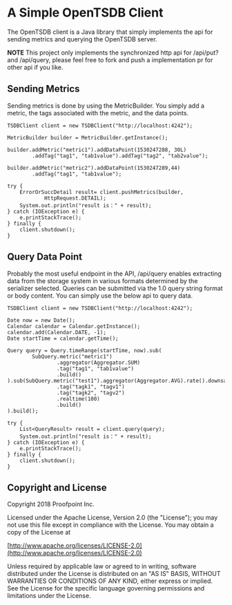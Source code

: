 A Simple OpenTSDB Client
====================

The OpenTSDB client is a Java library that simply implements the api for sending metrics and querying the OpenTSDB server.

**NOTE** This project only implements the synchronized http api for /api/put? and /api/query, please feel free to fork and push a implementation pr 
for other api if you like.

## Sending Metrics

Sending metrics is done by using the MetricBuilder. You simply add a metric, the tags associated with the metric, and
the data points.

    TSDBClient client = new TSDBClient("http://localhost:4242");

    MetricBuilder builder = MetricBuilder.getInstance();

    builder.addMetric("metric1").addDataPoint(1530247288, 30L)
            .addTag("tag1", "tab1value").addTag("tag2", "tab2value");

    builder.addMetric("metric2").addDataPoint(1530247289,44)
            .addTag("tag1", "tab1value");

    try {
        ErrorOrSuccDetail result= client.pushMetrics(builder,
                HttpRequest.DETAIL);
        System.out.println("result is：" + result);
    } catch (IOException e) {
        e.printStackTrace();
    } finally {
        client.shutdown();
    }

## Query Data Point
Probably the most useful endpoint in the API, /api/query enables extracting data from the storage system in various 
formats determined by the serializer selected. Queries can be submitted via the 1.0 query string format or body content.
You can simply use the below api to query data.

    TSDBClient client = new TSDBClient("http://localhost:4242");

    Date now = new Date();
    Calendar calendar = Calendar.getInstance();
    calendar.add(Calendar.DATE, -1);
    Date startTime = calendar.getTime();

    Query query = Query.timeRange(startTime, now).sub(
            SubQuery.metric("metric1")
                    .aggregator(Aggregator.SUM)
                    .tag("tag1", "tab1value")
                    .build()
    ).sub(SubQuery.metric("test1").aggregator(Aggregator.AVG).rate().downsample("none")
                    .tag("tagk1", "tagv1")
                    .tag("tagk2", "tagv2")
                    .realtime(100)
                    .build()
    ).build();

    try {
        List<QueryResult> result = client.query(query);
        System.out.println("result is：" + result);
    } catch (IOException e) {
        e.printStackTrace();
    } finally {
        client.shutdown();
    }

## Copyright and License

Copyright 2018 Proofpoint Inc.

Licensed under the Apache License, Version 2.0 (the "License");
you may not use this file except in compliance with the License.
You may obtain a copy of the License at

[http://www.apache.org/licenses/LICENSE-2.0](http://www.apache.org/licenses/LICENSE-2.0)

Unless required by applicable law or agreed to in writing, software
distributed under the License is distributed on an "AS IS" BASIS,
WITHOUT WARRANTIES OR CONDITIONS OF ANY KIND, either express or implied.
See the License for the specific language governing permissions and
limitations under the License.